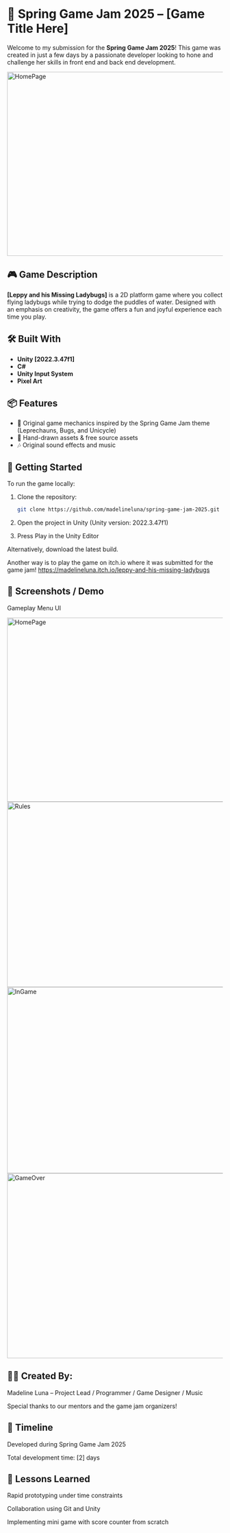 # 🌸 Spring Game Jam 2025 – [Game Title Here]

Welcome to my submission for the **Spring Game Jam 2025**! This game was created in just a few days by a passionate developer looking to hone and challenge her skills in front end and back end development.

<img width="765" height="429" alt="HomePage" src="https://github.com/user-attachments/assets/a22a016f-d43a-4e44-8f6b-6f0e94d58246" />

## 🎮 Game Description

**[Leppy and his Missing Ladybugs]** is a 2D platform game where you collect flying ladybugs while trying to dodge the puddles of water. Designed with an emphasis on creativity, the game offers a fun and joyful experience each time you play.

## 🛠️ Built With

- **Unity [2022.3.47f1]**
- **C#**
- **Unity Input System**
- **Pixel Art**

## 📦 Features

- 🌸 Original game mechanics inspired by the Spring Game Jam theme (Leprechauns, Bugs, and Unicycle) 
- 🎨 Hand-drawn assets & free source assets 
- 🎶 Original sound effects and music 

## 🚀 Getting Started

To run the game locally:

1. Clone the repository:
   ```bash
   git clone https://github.com/madelineluna/spring-game-jam-2025.git
   
2. Open the project in Unity (Unity version: 2022.3.47f1)

3. Press Play in the Unity Editor

Alternatively, download the latest build.

Another way is to play the game on itch.io where it was submitted for the game jam!
https://madelineluna.itch.io/leppy-and-his-missing-ladybugs

## 🎥 Screenshots / Demo

Gameplay	Menu UI

<!-- Replace paths with your actual images -->
<img width="765" height="429" alt="HomePage" src="https://github.com/user-attachments/assets/f268964d-5513-4ba7-ab8f-d9b15ebd5dbd" />
<img width="764" height="432" alt="Rules" src="https://github.com/user-attachments/assets/8f2049bb-055e-4558-b197-818d53fd4369" />
<img width="770" height="434" alt="InGame" src="https://github.com/user-attachments/assets/240efcc0-b389-45d5-8f3d-12dafb6c40c9" />
<img width="769" height="431" alt="GameOver" src="https://github.com/user-attachments/assets/21bf2431-d578-4c84-ba3c-2b8287d99eff" />

## 👩‍💻 Created By:

Madeline Luna – Project Lead / Programmer / Game Designer / Music

Special thanks to our mentors and the game jam organizers!

## 📅 Timeline

Developed during Spring Game Jam 2025

Total development time: [2] days

## 🧠 Lessons Learned

Rapid prototyping under time constraints

Collaboration using Git and Unity

Implementing mini game with score counter from scratch
